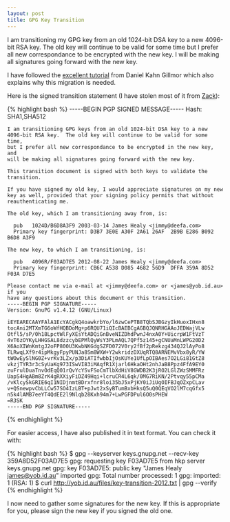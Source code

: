 ```yaml
---
layout: post
title: GPG Key Transition
---
```


I am transitioning my GPG key from an old 1024-bit DSA key to a new 4096-bit
RSA key. The old key will continue to be valid for some time but I prefer all
new correspondance to be encrypted with the new key. I will be making all
signatures going forward with the new key.

I have followed the [excellent
tutorial](http://www.debian-administration.org/users/dkg/weblog/48) from Daniel
Kahn Gillmor which also explains why this migration is needed.

Here is the signed transition statement (I have stolen most of it from
[Zack](http://upsilon.cc/~zack/key-transition.2010.txt)):

{% highlight bash %}
    -----BEGIN PGP SIGNED MESSAGE-----
    Hash: SHA1,SHA512

    I am transitioning GPG keys from an old 1024-bit DSA key to a new
    4096-bit RSA key.  The old key will continue to be valid for some time,
    but I prefer all new correspondance to be encrypted in the new key, and
    will be making all signatures going forward with the new key.

    This transition document is signed with both keys to validate the
    transition.

    If you have signed my old key, I would appreciate signatures on my new
    key as well, provided that your signing policy permits that without
    reauthenticating me.

    The old key, which I am transitioning away from, is:

      pub   1024D/B6D8A3F9 2003-03-14 James Healy <jimmy@deefa.com>
      Primary key fingerprint: D3B7 3E0E A30F 2A61 26AF  2B9B E286 B092 B6D8 A3F9

    The new key, to which I am transitioning, is:

      pub   4096R/F03AD7E5 2012-08-22 James Healy <jimmy@deefa.com>
      Primary key fingerprint: CB6C A538 D085 4682 56D9  DFFA 359A 8D52 F03A D7E5

    Please contact me via e-mail at <jimmy@deefa.com> or <james@yob.id.au> if you
    have any questions about this document or this transition.
    -----BEGIN PGP SIGNATURE-----
    Version: GnuPG v1.4.12 (GNU/Linux)

    iEYEARECAAYFAlA1EcYACgkQ4oawkrbYo/l6zwCePTB8TQbSJBGzyIkHuoxIHxn8
    tocAni2MTXmTG6oWfHQBDoMg+p6RQU71iQIcBAEBCgAGBQJQNRHGAAoJEDWajVLw
    Otfl5/sP/0h18LpctWlFyXEsYtADQiGnBveNIZDhdPwnJ4nxA0Y+UicrpW1FtVzT
    4vT6zOYKyLHHGSAL8dzzcybEPMlQyWsY3PLmAQL7QPf5z145+gCNUaMnLWPG20D2
    X6AoXIWnKmtgJ2oFP800U3KwbNKGdgSZFD072V0ry2fBf2pRekzg434QJ2lAyPo8
    TLRwqLXf9r4ipMkgyFpyPUNJa8Sm8WXW+Y2wkridzDXUqRTQ8ARNEMvVbx8yR/YW
    tWOwEySlNG0Z+vrKv3LZx/p3DiATIfwbbIjOsKUYe1UfLpOIBAes7O2LGi81GtZ8
    vkzjTYR3r3cSyUaKg973ISwVI83iMAqfR1Xjarl6HkaOHt2nhJaB8Ppz4FfA9EY0
    zuFrulDuaTnvOdEqQ01rQvYcYSvFSoCmTlbXdHiV8GWDB2K3jRO2LGlZWzSMMFRz
    UapS4HgABm8ZrK4gRXXiyFiDZ49Hqi+lcruCR4L6qk/0MG7RiKN/2Ptvqy55pCMa
    /vKlcySkGRIE6qI1NIDjnmtBDrxfnr8loi35bJ5xPjKY0iJiUgOIFBJqOZxpCLav
    v+QSnewpvCbLLCw57SO4IzLBT+pJwt2xSyBTumBxbHksQ5uQ0QEqVO2lM7cqGfx5
    n5k4lAMB7eeYT4QdEE2l9Nlqb28Kxh94m7+LwPGFDPul6O0sPHEW
    =R3SK
    -----END PGP SIGNATURE-----
{% endhighlight %}

For easier access, I have also published it in text format. You can check it with:

{% highlight bash %}
    $ gpg --keyserver keys.gnupg.net --recv-key 359A8D52F03AD7E5
    gpg: requesting key F03AD7E5 from hkp server keys.gnupg.net
    gpg: key F03AD7E5: public key "James Healy <james@yob.id.au>" imported
    gpg: Total number processed: 1
    gpg:               imported: 1  (RSA: 1)
    $ curl http://yob.id.au/files/key-transition-2012.txt | gpg --verify
{% endhighlight %}

I now need to gather some signatures for the new key. If this is appropriate
for you, please sign the new key if you signed the old one.
